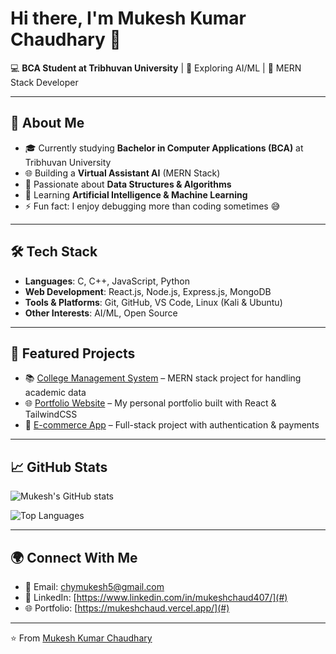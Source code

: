 # Hi there, I'm Mukesh Kumar Chaudhary 👋

💻 **BCA Student at Tribhuvan University** | 🌱 Exploring AI/ML | 🚀 MERN Stack Developer  

---

## 🚀 About Me
- 🎓 Currently studying **Bachelor in Computer Applications (BCA)** at Tribhuvan University  
- 🌐 Building a **Virtual Assistant AI** (MERN Stack)  
- 🔧 Passionate about **Data Structures & Algorithms**  
- 🤖 Learning **Artificial Intelligence & Machine Learning**  
- ⚡ Fun fact: I enjoy debugging more than coding sometimes 😅  

---

## 🛠️ Tech Stack
- **Languages**: C, C++, JavaScript, Python  
- **Web Development**: React.js, Node.js, Express.js, MongoDB  
- **Tools & Platforms**: Git, GitHub, VS Code, Linux (Kali & Ubuntu)  
- **Other Interests**: AI/ML, Open Source  

---

## 📌 Featured Projects
- 📚 [College Management System](#) – MERN stack project for handling academic data  
- 🌐 [Portfolio Website](#) – My personal portfolio built with React & TailwindCSS  
- 🛒 [E-commerce App](#) – Full-stack project with authentication & payments  

---

## 📈 GitHub Stats
![Mukesh's GitHub stats](https://github-readme-stats.vercel.app/api?username=mukeshchau407&show_icons=true&theme=radical)

![Top Languages](https://github-readme-stats.vercel.app/api/top-langs/?username=mukeshchau407&layout=compact&theme=radical)

---

## 🌍 Connect With Me
- 📧 Email: chymukesh5@gmail.com
- 💼 LinkedIn: [https://www.linkedin.com/in/mukeshchaud407/](#)  
- 🌐 Portfolio: [https://mukeshchaud.vercel.app/](#)  

---

⭐️ From [Mukesh Kumar Chaudhary](https://github.com/mukeshchau407/)
